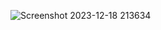 ![Screenshot 2023-12-18 213634](https://github.com/12imthi/day15task2/assets/110447839/6f63c049-6eeb-4427-ba24-f6e4bb00fb80)

